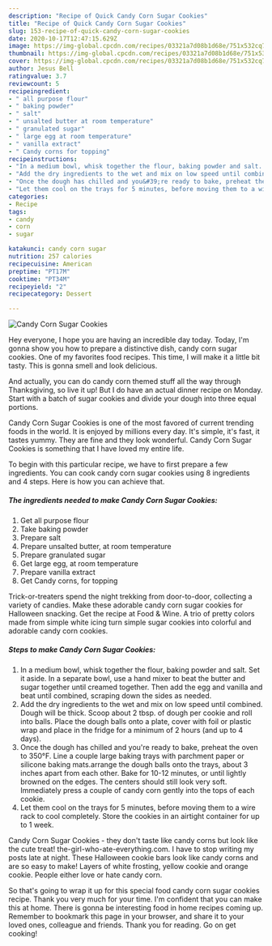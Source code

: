 ```yaml
---
description: "Recipe of Quick Candy Corn Sugar Cookies"
title: "Recipe of Quick Candy Corn Sugar Cookies"
slug: 153-recipe-of-quick-candy-corn-sugar-cookies
date: 2020-10-17T12:47:15.629Z
image: https://img-global.cpcdn.com/recipes/03321a7d08b1d68e/751x532cq70/candy-corn-sugar-cookies-recipe-main-photo.jpg
thumbnail: https://img-global.cpcdn.com/recipes/03321a7d08b1d68e/751x532cq70/candy-corn-sugar-cookies-recipe-main-photo.jpg
cover: https://img-global.cpcdn.com/recipes/03321a7d08b1d68e/751x532cq70/candy-corn-sugar-cookies-recipe-main-photo.jpg
author: Jesus Bell
ratingvalue: 3.7
reviewcount: 5
recipeingredient:
- " all purpose flour"
- " baking powder"
- " salt"
- " unsalted butter at room temperature"
- " granulated sugar"
- " large egg at room temperature"
- " vanilla extract"
- " Candy corns for topping"
recipeinstructions:
- "In a medium bowl, whisk together the flour, baking powder and salt. Set it aside. In a separate bowl, use a hand mixer to beat the butter and sugar together until creamed together. Then add the egg and vanilla and beat until combined, scraping down the sides as needed."
- "Add the dry ingredients to the wet and mix on low speed until combined. Dough will be thick. Scoop about 2 tbsp. of dough per cookie and roll into balls. Place the dough balls onto a plate, cover with foil or plastic wrap and place in the fridge for a minimum of 2 hours (and up to 4 days)."
- "Once the dough has chilled and you&#39;re ready to bake, preheat the oven to 350°F. Line a couple large baking trays with parchment paper or silicone baking mats.arrange the dough balls onto the trays, about 3 inches apart from each other. Bake for 10-12 minutes, or until lightly browned on the edges. The centers should still look very soft. Immediately press a couple of candy corn gently into the tops of each cookie."
- "Let them cool on the trays for 5 minutes, before moving them to a wire rack to cool completely. Store the cookies in an airtight container for up to 1 week."
categories:
- Recipe
tags:
- candy
- corn
- sugar

katakunci: candy corn sugar 
nutrition: 257 calories
recipecuisine: American
preptime: "PT17M"
cooktime: "PT34M"
recipeyield: "2"
recipecategory: Dessert

---
```



![Candy Corn Sugar Cookies](https://img-global.cpcdn.com/recipes/03321a7d08b1d68e/751x532cq70/candy-corn-sugar-cookies-recipe-main-photo.jpg)

Hey everyone, I hope you are having an incredible day today. Today, I'm gonna show you how to prepare a distinctive dish, candy corn sugar cookies. One of my favorites food recipes. This time, I will make it a little bit tasty. This is gonna smell and look delicious.

And actually, you can do candy corn themed stuff all the way through Thanksgiving, so live it up! But I do have an actual dinner recipe on Monday. Start with a batch of sugar cookies and divide your dough into three equal portions.

Candy Corn Sugar Cookies is one of the most favored of current trending foods in the world. It is enjoyed by millions every day. It's simple, it's fast, it tastes yummy. They are fine and they look wonderful. Candy Corn Sugar Cookies is something that I have loved my entire life.


To begin with this particular recipe, we have to first prepare a few ingredients. You can cook candy corn sugar cookies using 8 ingredients and 4 steps. Here is how you can achieve that.

<!--inarticleads1-->

##### The ingredients needed to make Candy Corn Sugar Cookies:

1. Get  all purpose flour
1. Take  baking powder
1. Prepare  salt
1. Prepare  unsalted butter, at room temperature
1. Prepare  granulated sugar
1. Get  large egg, at room temperature
1. Prepare  vanilla extract
1. Get  Candy corns, for topping


Trick-or-treaters spend the night trekking from door-to-door, collecting a variety of candies. Make these adorable candy corn sugar cookies for Halloween snacking. Get the recipe at Food &amp; Wine. A trio of pretty colors made from simple white icing turn simple sugar cookies into colorful and adorable candy corn cookies. 

<!--inarticleads2-->

##### Steps to make Candy Corn Sugar Cookies:

1. In a medium bowl, whisk together the flour, baking powder and salt. Set it aside. In a separate bowl, use a hand mixer to beat the butter and sugar together until creamed together. Then add the egg and vanilla and beat until combined, scraping down the sides as needed.
1. Add the dry ingredients to the wet and mix on low speed until combined. Dough will be thick. Scoop about 2 tbsp. of dough per cookie and roll into balls. Place the dough balls onto a plate, cover with foil or plastic wrap and place in the fridge for a minimum of 2 hours (and up to 4 days).
1. Once the dough has chilled and you&#39;re ready to bake, preheat the oven to 350°F. Line a couple large baking trays with parchment paper or silicone baking mats.arrange the dough balls onto the trays, about 3 inches apart from each other. Bake for 10-12 minutes, or until lightly browned on the edges. The centers should still look very soft. Immediately press a couple of candy corn gently into the tops of each cookie.
1. Let them cool on the trays for 5 minutes, before moving them to a wire rack to cool completely. Store the cookies in an airtight container for up to 1 week.


Candy Corn Sugar Cookies - they don&#39;t taste like candy corns but look like the cute treat! the-girl-who-ate-everything.com. I have to stop writing my posts late at night. These Halloween cookie bars look like candy corns and are so easy to make! Layers of white frosting, yellow cookie and orange cookie. People either love or hate candy corn. 

So that's going to wrap it up for this special food candy corn sugar cookies recipe. Thank you very much for your time. I'm confident that you can make this at home. There is gonna be interesting food in home recipes coming up. Remember to bookmark this page in your browser, and share it to your loved ones, colleague and friends. Thank you for reading. Go on get cooking!
